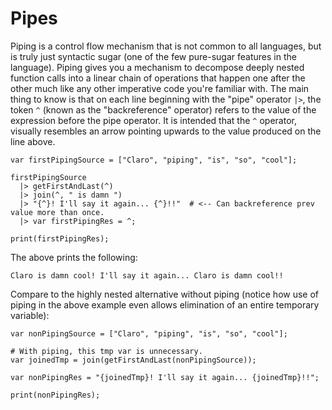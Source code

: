 # Pipes

Piping is a control flow mechanism that is not common to all languages, but is truly just syntactic sugar (one of the
few pure-sugar features in the language). Piping gives you a mechanism to decompose deeply nested function calls into a
linear chain of operations that happen one after the other much like any other imperative code you're familiar with. The
main thing to know is that on each line beginning with the "pipe" operator `|>`, the token `^` (known as the
"backreference" operator) refers to the value of the expression before the pipe operator. It is intended that the `^`
operator, visually resembles an arrow pointing upwards to the value produced on the line above.

```
var firstPipingSource = ["Claro", "piping", "is", "so", "cool"];

firstPipingSource
  |> getFirstAndLast(^)
  |> join(^, " is damn ")
  |> "{^}! I'll say it again... {^}!!"  # <-- Can backreference prev value more than once.
  |> var firstPipingRes = ^;

print(firstPipingRes);
```

The above prints the following:

`Claro is damn cool! I'll say it again... Claro is damn cool!!`

Compare to the highly nested alternative without piping (notice how use of piping in the above example even allows
elimination of an entire temporary variable):

```
var nonPipingSource = ["Claro", "piping", "is", "so", "cool"];

# With piping, this tmp var is unnecessary.
var joinedTmp = join(getFirstAndLast(nonPipingSource));

var nonPipingRes = "{joinedTmp}! I'll say it again... {joinedTmp}!!";

print(nonPipingRes);
```